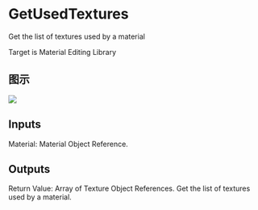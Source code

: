 # GetUsedTextures

Get the list of textures used by a material

Target is Material Editing Library

## 图示

![]($-20221218-19464315.png)

## Inputs

Material: Material Object Reference.  

## Outputs

Return Value: Array of Texture Object References. Get the list of textures used by a material.

